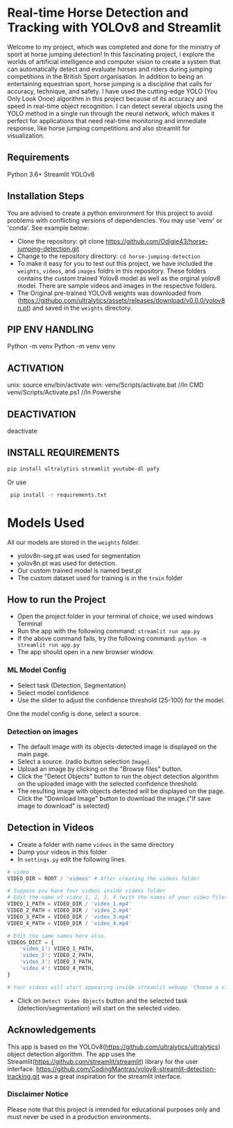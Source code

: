 # Real-time Horse Detection and Tracking with YOLOv8 and Streamlit

Welcome to my project, which was completed and done for the ministry of sport at horse jumping detection! In this fascinating project, i explore the worlds of artificial intelligence and computer vision to create a system that can automatically detect and evaluate horses and riders during jumping competitions in the British Sport organisation. In addition to being an entertaining equestrian sport, horse jumping is a discipline that calls for accuracy, technique, and safety.
I have used the cutting-edge YOLO (You Only Look Once) algorithm in this project because of its accuracy and speed in real-time object recognition. I can detect several objects using the YOLO method in a single run through the neural network, which makes it perfect for applications that need real-time monitoring and immediate response, like horse jumping competitions and also streamlit for visualization.


## Requirements
Python 3.6+
Streamlit
YOLOv8

## Installation Steps

You are advised to create a python environment for this project to avoid problems with conflicting versions of dependencies. You may use 'venv' or 'conda'. See example below:

- Clone the repository: git clone https://github.com/Odigie43/horse-jumping-detection.git
- Change to the repository directory: `cd horse-jumping-detection`
- To make it easy for you to test out this project, we have included the `weights`, `videos`, and `images` foldrs in this repository. These folders contains the custom trained Yolov8 model as well as the orginal yolov8 model. There are sample videos and images in the respective folders.
- The Original pre-trained YOLOv8 weights was downloaded from (<https://githubo.com/ultralytics/assets/releases/download/v0.0.0/yolov8n.pt>) and saved in the `weights` directory. 

## PIP ENV HANDLING

Python -m venv <virtual-environment-name>
Python -m venv venv

## ACTIVATION
unix: source env/bin/activate
win:  venv/Scripts/activate.bat //In CMD
      venv/Scripts/Activate.ps1 //In Powershe

## DEACTIVATION
deactivate

## INSTALL REQUIREMENTS
```bash
pip install ultralytics streamlit youtube-dl pafy
```
Or use

```bash
 pip install -r requirements.txt
 ```

# Models Used
All our models are stored in the `weights` folder.
- yolov8n-seg.pt was used for segmentation
- yolov8n.pt was used for detection.
- Our custom trained model is named best.pt
- The custom dataset used for training is in the `train` folder

## How to run the Project

- Open the project folder in your terminal of choice, we used windows Terminal
- Run the app with the following command: `streamlit run app.py`
- If the above command fails, try the following command: `python -m streamlit run app.py`
- The app should open in a new browser window.

### ML Model Config

- Select task (Detection, Segmentation)
- Select model confidence
- Use the slider to adjust the confidence threshold (25-100) for the model.

One the model config is done, select a source.

### Detection on images

- The default image with its objects-detected image is displayed on the main page.
- Select a source. (radio button selection `Image`).
- Upload an image by clicking on the "Browse files" button.
- Click the "Detect Objects" button to run the object detection algorithm on the uploaded image with the selected confidence threshold.
- The resulting image with objects detected will be displayed on the page. Click the "Download Image" button to download the image.("If save image to download" is selected)

## Detection in Videos

- Create a folder with name `videos` in the same directory
- Dump your videos in this folder
- In `settings.py` edit the following lines.

```python
# video
VIDEO_DIR = ROOT / 'videos' # After creating the videos folder

# Suppose you have four videos inside videos folder
# Edit the name of video_1, 2, 3, 4 (with the names of your video files) 
VIDEO_1_PATH = VIDEO_DIR / 'video_1.mp4' 
VIDEO_2_PATH = VIDEO_DIR / 'video_2.mp4'
VIDEO_3_PATH = VIDEO_DIR / 'video_3.mp4'
VIDEO_4_PATH = VIDEO_DIR / 'video_4.mp4'

# Edit the same names here also.
VIDEOS_DICT = {
    'video_1': VIDEO_1_PATH,
    'video_2': VIDEO_2_PATH,
    'video_3': VIDEO_3_PATH,
    'video_4': VIDEO_4_PATH,
}

# Your videos will start appearing inside streamlit webapp 'Choose a video'.
```

- Click on `Detect Video Objects` button and the selected task (detection/segmentation) will start on the selected video.

## Acknowledgements

This app is based on the YOLOv8(<https://github.com/ultralytics/ultralytics>) object detection algorithm. The app uses the Streamlit(<https://github.com/streamlit/streamlit>) library for the user interface. https://github.com/CodingMantras/yolov8-streamlit-detection-tracking.git was a great inspiration for the streamlit interface.

### Disclaimer Notice

Please note that this project is intended for educational purposes only and must never be used in a production environments.


